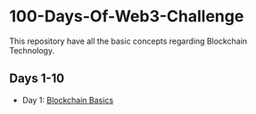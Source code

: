 # 100-Days-Of-Web3-Challenge
This repository have all the basic concepts regarding Blockchain Technology.

## Days 1-10

- Day 1: [Blockchain Basics](https://github.com/jitendragangwar123/100-Days-Of-Web3-Challenge/blob/main/1_Blockchain_basics.js)
